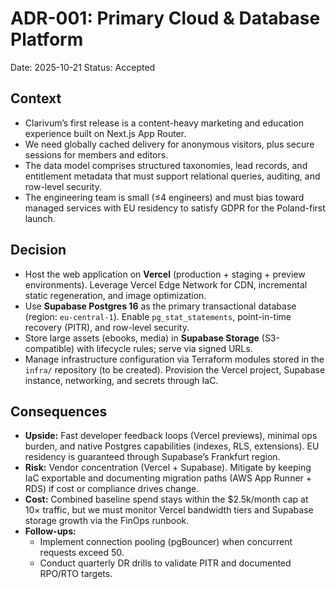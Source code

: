 # ADR-001: Primary Cloud & Database Platform
Date: 2025-10-21
Status: Accepted

## Context
- Clarivum’s first release is a content-heavy marketing and education experience built on Next.js App Router.
- We need globally cached delivery for anonymous visitors, plus secure sessions for members and editors.
- The data model comprises structured taxonomies, lead records, and entitlement metadata that must support relational queries, auditing, and row-level security.
- The engineering team is small (≤4 engineers) and must bias toward managed services with EU residency to satisfy GDPR for the Poland-first launch.

## Decision
- Host the web application on **Vercel** (production + staging + preview environments). Leverage Vercel Edge Network for CDN, incremental static regeneration, and image optimization.
- Use **Supabase Postgres 16** as the primary transactional database (region: `eu-central-1`). Enable `pg_stat_statements`, point-in-time recovery (PITR), and row-level security.
- Store large assets (ebooks, media) in **Supabase Storage** (S3-compatible) with lifecycle rules; serve via signed URLs.
- Manage infrastructure configuration via Terraform modules stored in the `infra/` repository (to be created). Provision the Vercel project, Supabase instance, networking, and secrets through IaC.

## Consequences
- **Upside:** Fast developer feedback loops (Vercel previews), minimal ops burden, and native Postgres capabilities (indexes, RLS, extensions). EU residency is guaranteed through Supabase’s Frankfurt region.
- **Risk:** Vendor concentration (Vercel + Supabase). Mitigate by keeping IaC exportable and documenting migration paths (AWS App Runner + RDS) if cost or compliance drives change.
- **Cost:** Combined baseline spend stays within the $2.5k/month cap at 10× traffic, but we must monitor Vercel bandwidth tiers and Supabase storage growth via the FinOps runbook.
- **Follow-ups:** 
  - Implement connection pooling (pgBouncer) when concurrent requests exceed 50.
  - Conduct quarterly DR drills to validate PITR and documented RPO/RTO targets.
